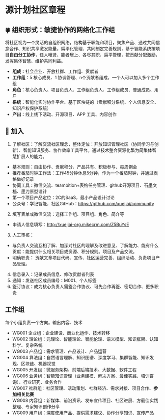 源计划社区章程
============

## 🍀 组织形式：敏捷协作的网络化工作组

将社区视为一个灵活的自组织网络，结构基于职能和项目，聚焦产品、通过共同信念合作、知识共享激发能量，扁平化管理、共同制定完善规则，基于智能系统按项目**自由分工协作**，任人唯贤、能者居上、各尽其职、扁平管理，按贡献分配激励，发挥集体智慧、维护共同利益。

- **组成**：社会企业、开放社群、工作组、贡献者
- **工作组**：5 核心成员、1 协调管理、n个贡献者组成，一个人可以加入多个工作组
- **角色**：核心负责人、项目负责人、工作组负责人、工作组成员、普通成员、用户
- **系统**：智能化实时协作平台、基于区块链的（贡献积分系统、个人信息安全、知识产权保护系统）
- **产出**：线上线下活动、开源项目、APP 工具、内容创作

## 🤝 加入

1. 了解社区：了解交流社区理念，整体定位：开放知识管理社区（协同学习与创新）、智能知识服务、协作效率工具平台。通过技术整合资源化繁为简集体智慧扩展人的能力。
  * 基本规则：自由协作、贡献积分、产品共有、积极参与、每周例会
  * 推荐番茄时钟工作法：工作45分钟休息5分钟，作为一个番茄时钟，并通过表格做好记录
  * 协同工具：微信交流、teambition+表格任务管理、github开源项目、石墨文档、墨刀原型设计
  * 第一个项目产品定位：2C的SaaS，最小产品设计讨论
  * 公众号：学记智能，社区GitHub：https://github.com/xuejiai/community
2. 填写表单或微信交流：选择工作组、项目组、角色、简介等
  * 申请人信息填写：http://xuejiai-org.mikecrm.com/Z5BuYsE
3. 人工审核：
  * 与负责人交流互相了解、加深对社区的理解及改进意见、了解能力、能有什么贡献：能提供什么相关项目或资源、积分规则。项目及产品交流。
  * 明确职责： 贡献文章项目代码、宣传、社区运营完善、组织活动、负责项目产品管理。
4. 信息录入：记录成员信息、修改贡献者列表
5. 通知：发送社区成员编号：M001、个人标签
6. 签订协议：成为核心负责人需签合作协议、可先合作再签、密切合作、更多职责

## 工作组

每个小组负责一个方向。输出内容、技术

- WG001 企业组：企业建设、商业化运作、技术转移
- WG002 理论组：元理论、智能理论、智能伦理、语义模型、知识框架、认知科学、复杂系统
- WG003 产品组：需求管理、产品设计、产品运营
- WG004 算法组：自然语言理解、知识图谱、深度学习、集群智能、知识发现、区块链、机器视觉
- WG005 开发组：微服务架构、前端后端技术、大数据、软件工程
- WG006 业务组：智能知识管理（业务建模、解决方案、最佳实践、培训咨询）、行业研究、业务合作
- WG007 社群组：社区管理、活动策划、社群经济、需求对接、项目合作、**参加相关比赛**
- WG008 内容组：新媒体、前沿资讯、发布宣传项目、社区进展、方最佳实践整理、专家知识创作分享
- WG009 用户组：深度使用产品、提供需求建议、协作分享知识、宣传产品